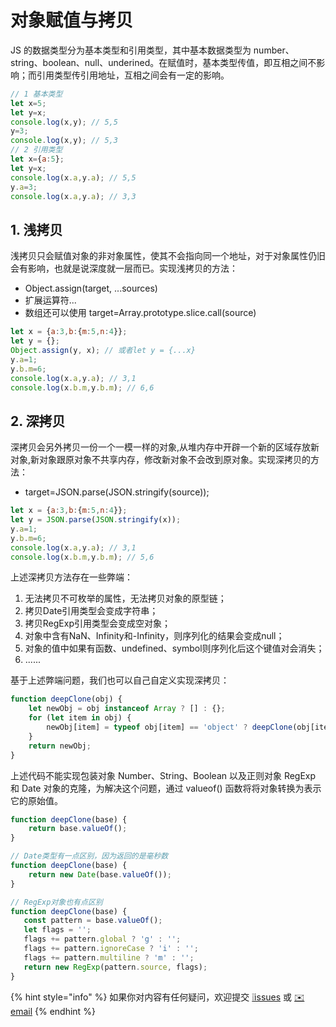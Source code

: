 # 对象赋值与拷贝

JS 的数据类型分为基本类型和引用类型，其中基本数据类型为 number、string、boolean、null、underined。在赋值时，基本类型传值，即互相之间不影响；而引用类型传引用地址，互相之间会有一定的影响。

```javascript
// 1 基本类型
let x=5;
let y=x;
console.log(x,y); // 5,5
y=3;
console.log(x,y); // 5,3
// 2 引用类型
let x={a:5};
let y=x;
console.log(x.a,y.a); // 5,5
y.a=3;
console.log(x.a,y.a); // 3,3
```

## 1. 浅拷贝

浅拷贝只会赋值对象的非对象属性，使其不会指向同一个地址，对于对象属性仍旧会有影响，也就是说深度就一层而已。实现浅拷贝的方法：

* Object.assign\(target, ...sources\)
* 扩展运算符...
* 数组还可以使用 target=Array.prototype.slice.call\(source\)

```javascript
let x = {a:3,b:{m:5,n:4}};
let y = {};
Object.assign(y, x); // 或者let y = {...x}
y.a=1;
y.b.m=6;
console.log(x.a,y.a); // 3,1
console.log(x.b.m,y.b.m); // 6,6
```

## 2. 深拷贝

深拷贝会另外拷贝一份一个一模一样的对象,从堆内存中开辟一个新的区域存放新对象,新对象跟原对象不共享内存，修改新对象不会改到原对象。实现深拷贝的方法：

* target=JSON.parse\(JSON.stringify\(source\)\);

```javascript
let x = {a:3,b:{m:5,n:4}};
let y = JSON.parse(JSON.stringify(x));
y.a=1;
y.b.m=6;
console.log(x.a,y.a); // 3,1
console.log(x.b.m,y.b.m); // 5,6
```

上述深拷贝方法存在一些弊端：

1. 无法拷贝不可枚举的属性，无法拷贝对象的原型链；
2. 拷贝Date引用类型会变成字符串；
3. 拷贝RegExp引用类型会变成空对象；
4. 对象中含有NaN、Infinity和-Infinity，则序列化的结果会变成null；
5. 对象的值中如果有函数、undefined、symbol则序列化后这个键值对会消失；
6. ......

基于上述弊端问题，我们也可以自己自定义实现深拷贝：

```javascript
function deepClone(obj) {
    let newObj = obj instanceof Array ? [] : {};
    for (let item in obj) {
        newObj[item] = typeof obj[item] == 'object' ? deepClone(obj[item]) : obj[item]
    }
    return newObj;
}
```

上述代码不能实现包装对象 Number、String、Boolean 以及正则对象 RegExp 和 Date 对象的克隆，为解决这个问题，通过 valueof\(\) 函数将将对象转换为表示它的原始值。

```javascript
function deepClone(base) {
	return base.valueOf();
}

// Date类型有一点区别，因为返回的是毫秒数
function deepClone(base) {
	return new Date(base.valueOf());
}

// RegExp对象也有点区别
function deepClone(base) {
   const pattern = base.valueOf();
   let flags = '';
   flags += pattern.global ? 'g' : '';
   flags += pattern.ignoreCase ? 'i' : '';
   flags += pattern.multiline ? 'm' : '';
   return new RegExp(pattern.source, flags);
}
```

{% hint style="info" %}
如果你对内容有任何疑问，欢迎提交 [❕issues](https://github.com/MrEnvision/Front-end_learning_notes/issues) 或 [ ✉️ email](mailto:EnvisionShen@gmail.com)
{% endhint %}

